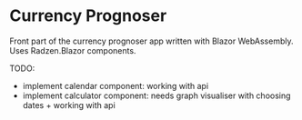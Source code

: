 # Currency Prognoser
Front part of the currency prognoser app written with Blazor WebAssembly.
Uses Radzen.Blazor components.

TODO:
- implement calendar component: working with api
- implement calculator component: needs graph visualiser with choosing dates + working with api
